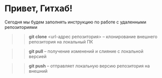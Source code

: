 # Привет, Гитхаб!
Сегодня мы будем заполнять инструкцию по работе с удаленными репозиториями
>>**git clone** <url-адрес репозитория> – клонирование внешнего репозитория на  локальный ПК  

>> **git pull** – получение изменений и слияние с локальной версией  

>>**git push** – отправляет локальную версию репозитория на внешний